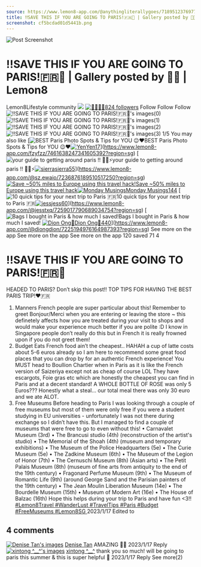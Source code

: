 ```yaml
---
source: https://www.lemon8-app.com/@anythingliterallygoes/7189512376977326594?region=sg
title: ‼️SAVE THIS IF YOU ARE GOING TO PARIS!🇫🇷🥐 | Gallery posted by 🤍🍋 | Lemon8
screenshot: cf5bcdad01d5441b.png
---
```



![Post Screenshot](cf5bcdad01d5441b.png)
# ‼️SAVE THIS IF YOU ARE GOING TO PARIS!🇫🇷🥐 | Gallery posted by 🤍🍋 | Lemon8
[](https://www.lemon8-app.com/feed/foryou?region=sg)
Lemon8Lifestyle community
[](https://www.lemon8-app.com/search/sug?region=sg)![](https://lemon8.onelink.me/FMQw?pid=website_direct&af_force_dp=false&af_dp=snssdk2657%3A%2F%2Farticle_detail_page%3Fgroup_id%3D7189512376977326594%26pid%3Dwebsite_direct&retargeting=true&ab_version=73512073&af_web_dp=https%3A%2F%2Fplay.google.com%2Fstore%2Fapps%2Fdetails%3Fid%3Dcom.bd.nproject&amp_extra=%7B%22seo_page_id%22%3A%22817705888203606728%22%2C%22traffic_type%22%3A%22website_direct%22%2C%22web_id%22%3A%227481734812078097938%22%2C%22enter_position%22%3A%22smart_banner%22%2C%22enter_page_id%22%3A%227189512376977326594%22%2C%22enter_page_type%22%3A%22article%22%7D)
[![🤍🍋](https://p16-lemon8-sign-sg.tiktokcdn.com/user-avatar-alisg/7d9a151ddbcb8fd34dfa05cd675b7b93~tplv-sdweummd6v-shrink:120:0:q75.webp?lk3s=66c60501&source=feed_user&x-expires=1744588800&x-signature=k9V%2FreKQEFgeemdJjw6lSo28sY8%3D)](https://www.lemon8-app.com/@anythingliterallygoes?region=sg)[🤍🍋824 followers](https://www.lemon8-app.com/@anythingliterallygoes?region=sg)
Follow
Follow
Follow
![‼️SAVE THIS IF YOU ARE GOING TO PARIS!🇫🇷🥐's images\(0\)](https://p16-lemon8-sign-sg.tiktokcdn.com/tos-alisg-v-a3e477-sg/cd2be08131d8423993b507d81803523d~tplv-sdweummd6v-wap-logo-v1:QGFueXRoaW5nbGl0ZXJhbGx5Z29lcw==:1080:0.webp?lk3s=66c60501&source=wap_large_logo_image&x-expires=1744588800&x-signature=pOBd0bUaUzMRUqtl5vmkx4Pd7jo%3D)
![‼️SAVE THIS IF YOU ARE GOING TO PARIS!🇫🇷🥐's images\(1\)](https://p16-lemon8-sign-sg.tiktokcdn.com/tos-alisg-v-a3e477-sg/556bb0206651440d85f081d40d5e9e60~tplv-sdweummd6v-wap-logo-v1:QGFueXRoaW5nbGl0ZXJhbGx5Z29lcw==:1080:0.webp?lk3s=66c60501&source=wap_large_logo_image&x-expires=1744588800&x-signature=ofG6dWa8n11RM%2FDsQKuSAMiayNs%3D)
![‼️SAVE THIS IF YOU ARE GOING TO PARIS!🇫🇷🥐's images\(2\)](https://p16-lemon8-sign-sg.tiktokcdn.com/tos-alisg-v-a3e477-sg/a1badbf8f7f943379a7db213aada65eb~tplv-sdweummd6v-wap-logo-v1:QGFueXRoaW5nbGl0ZXJhbGx5Z29lcw==:1080:0.webp?lk3s=66c60501&source=wap_large_logo_image&x-expires=1744588800&x-signature=hqel8jdUaN%2Fa9QQ2g43J7DrP2FY%3D)
![‼️SAVE THIS IF YOU ARE GOING TO PARIS!🇫🇷🥐's images\(3\)](https://p16-lemon8-sign-sg.tiktokcdn.com/tos-alisg-v-a3e477-sg/2835442663a84320b6bce2281501beb0~tplv-sdweummd6v-wap-logo-v1:QGFueXRoaW5nbGl0ZXJhbGx5Z29lcw==:1080:0.webp?lk3s=66c60501&source=wap_large_logo_image&x-expires=1744588800&x-signature=L7OkFGfSxRplo175x22UGGbVW%2F0%3D)
1/5
You may also like
[![BEST Paris Photo Spots & Tips for YOU 😉♥️](https://p16-lemon8-sign-sg.tiktokcdn.com/tos-alisg-v-a3e477-sg/ooP4eANi2QqfjkCBEgAoVIAxEEqzi2BqiqlBiC~tplv-sdweummd6v-shrink:640:0:q50.webp?lk3s=66c60501&source=seo_middle_feed_list&x-expires=1773532800&x-signature=NeAzg6Z4EoLeTXCfZwhHfMr%2Bhy0%3D)BEST Paris Photo Spots & Tips for YOU 😉♥️[![Yen](https://p16-lemon8-sign-sg.tiktokcdn.com/user-avatar-alisg/3575f5ed3dfdd7b3dd02fde0340ae9d8~tplv-sdweummd6v-shrink:120:0:q75.jpeg?lk3s=66c60501&source=feed_user&x-expires=1744588800&x-signature=ZJTRQBME4o6m3bma%2BX8HeJfxtPI%3D)Yen17](https://www.lemon8-app.com/fzyfzz?region=sg)](https://www.lemon8-app.com/fzyfzz/7461638247341605392?region=sg)
[![your guide to getting around paris !! 😬🚌⚡️](https://p16-lemon8-sign-sg.tiktokcdn.com/tos-alisg-v-a3e477-sg/23ec4d779cd149108bfb57a5d7bf2ff7~tplv-sdweummd6v-shrink:640:0:q50.webp?lk3s=66c60501&source=seo_middle_feed_list&x-expires=1773532800&x-signature=yip1Mb7uo3aDVsfUzWCG3VjFUDs%3D)your guide to getting around paris !! 😬🚌⚡️[![sierra](https://p16-lemon8-sign-sg.tiktokcdn.com/user-avatar-alisg/03565c5539d7a4b1282bdd3d11473819~tplv-sdweummd6v-shrink:120:0:q75.jpeg?lk3s=66c60501&source=feed_user&x-expires=1744588800&x-signature=RFpvw3371iuAj8Awxwob7R8dAy4%3D)sierra55](https://www.lemon8-app.com/@sz.ewaio?region=sg)](https://www.lemon8-app.com/@sz.ewaio/7236876189510517250?region=sg)
[![Save ~50% miles to Europe using this travel hack!](https://p16-lemon8-sign-sg.tiktokcdn.com/tos-alisg-v-a3e477-sg/okg95OAA3FexECQAzmmotSgAUEEZfBgDI6BSj5~tplv-sdweummd6v-shrink:640:0:q50.webp?lk3s=66c60501&source=seo_middle_feed_list&x-expires=1773532800&x-signature=JGrLdXPK6r%2Fa4fJKf0fWSmKnNd8%3D)Save ~50% miles to Europe using this travel hack![![Monday Musings](https://p16-lemon8-sign-sg.tiktokcdn.com/user-avatar-alisg/60227c083398737e551655bc35fb98ea~tplv-sdweummd6v-shrink:120:0:q75.jpeg?lk3s=66c60501&source=feed_user&x-expires=1744588800&x-signature=yTC03P7t%2FnBa1aDRv9Z4wPtQS90%3D)Monday Musings144](https://www.lemon8-app.com/@mondaymusingsx?region=sg)](https://www.lemon8-app.com/@mondaymusingsx/7366206424361353729?region=sg)
[![10 quick tips for your next trip to Paris 🇫🇷](https://p16-lemon8-sign-sg.tiktokcdn.com/tos-alisg-v-a3e477-sg/o4EY8tCk3v9NbeoxbtCnsgA9QfBbEP8A0IAYDT~tplv-sdweummd6v-shrink:640:0:q50.webp?lk3s=66c60501&source=seo_middle_feed_list&x-expires=1773532800&x-signature=ZLa3%2BvyPfWRH%2FFBAjJM3HKuLXhg%3D)10 quick tips for your next trip to Paris 🇫🇷[![jess](https://p16-lemon8-sign-sg.tiktokcdn.com/user-avatar-alisg/f82a04b00488e513ef7ec7f31314878a~tplv-sdweummd6v-shrink:120:0:q75.jpeg?lk3s=66c60501&source=feed_user&x-expires=1744588800&x-signature=Jx4VvM7BrbfHNuY6Gm5FU9Gzp8k%3D)jess60](https://www.lemon8-app.com/@jesstxq?region=sg)](https://www.lemon8-app.com/@jesstxq/7259017790689034754?region=sg)
[![Bags I bought in Paris & how much I saved! ](https://p16-lemon8-sign-sg.tiktokcdn.com/tos-alisg-v-a3e477-sg/e2176eaf621c499b86bda6460e081f72~tplv-sdweummd6v-shrink:640:0:q50.webp?lk3s=66c60501&source=seo_middle_feed_list&x-expires=1773532800&x-signature=ZR6WLE5ilx4Z%2FYJ6bE7Ti4Pw%2BLc%3D)Bags I bought in Paris & how much I saved! [![Dion Ong🦕](https://p16-lemon8-sign-sg.tiktokcdn.com/user-avatar-alisg/d2e1bc5202479dc75f6e79dab8ddfb93~tplv-sdweummd6v-shrink:120:0:q75.jpeg?lk3s=66c60501&source=feed_user&x-expires=1744588800&x-signature=Blc%2BwfBb%2B0KY%2BLvLHVahtbAEd4I%3D)Dion Ong🦕440](https://www.lemon8-app.com/@diongdion?region=sg)](https://www.lemon8-app.com/@diongdion/7225194976164987393?region=sg)
See more on the app
See more on the app
See more on the app
120 saved
71
4
# ‼️SAVE THIS IF YOU ARE GOING TO PARIS!🇫🇷🥐
HEADED TO PARIS? Don’t skip this post!!
TOP TIPS FOR HAVING THE BEST PARIS TRIP!❤️🇫🇷
1. Manners
French people are super particular about this! Remember to greet Bonjour/Merci when you are entering or leaving the store ~ this definetely affects how you are treated during your visit to shops and would make your experience much better if you are polite :D I know in Singapore people don’t really do this but in French it is really frowned upon if you do not greet them!
2. Budget Eats
French food ain’t the cheapest.. HAHAH a cup of latte costs about 5-6 euros already so I am here to recommend some great food places that you can drop by for an authentic French experience! You MUST head to Boullion Chartier when in Paris as it is like the French version of Saizeriya except not as cheap of course LOL They have escargots, Foie gras etc which are honestly the cheapest you can find in Paris and at a decent standard! A WHOLE BOTTLE OF ROSE was only 5 Euros??? Honestly what a steal… our total meal there was only 30 euro and we ate ALOT.
3. Free Museums
Before heading to Paris I was looking through a couple of free museums but most of them were only free if you were a student studying in EU universities - unfortunately I was not there during exchange so I didn’t have this. But I managed to find a couple of museums that were free to go to even without this! 
• Carnavalet Museum (3rd)
• The Brancusi studio (4th) (reconstruction of the artist's studio)
• The Memorial of the Shoah (4th) (museum and temporary exhibitions)
• The Museum of the Police Headquarters (5e)
• The Curie Museum (5e)
• The Zadkine Museum (6th)
• The Museum of the Legion of Honor (7th)
• The Cernuschi Museum (8th) (Asian arts)
• The Petit Palais Museum (8th) (museum of fine arts from antiquity to the end of the 19th century)
• Fragonard Perfume Museum (9th)
• The Museum of Romantic Life (9th) (around George Sand and the Parisian painters of the 19th century)
• The Jean Moulin Liberation Museum (14e)
• The Bourdelle Museum (15th)
• Museum of Modern Art (16e)
• The House of Balzac (16th)
Hope this helps during your trip to Paris and have fun <3!! 
[#Lemon8Travel ](https://www.lemon8-app.com/topic/7198471913272885253?region=sg)[#WanderLust ](https://www.lemon8-app.com/topic/7078493011478380546?region=sg)[#TravelTips ](https://www.lemon8-app.com/topic/7195794094470250501?region=sg)[#Paris ](https://www.lemon8-app.com/topic/7199953620581695493?region=sg)[#Budget ](https://www.lemon8-app.com/topic/7215328220090318854?region=sg)[#FreeMuseums ](https://www.lemon8-app.com/topic/7189512445499621378?region=sg)[#Lemon8SG ](https://www.lemon8-app.com/topic/7072348837645451266?region=sg)
2023/1/17 Edited to
## 4 comments
[![Denise Tan's images](https://p16-lemon8-sign-sg.tiktokcdn.com/user-avatar-alisg/ac57a0ff18b4f8dc380a485e8e7fb9d8~tplv-sdweummd6v-shrink:1200:0:q75.webp?lk3s=d32e6450&source=ui_avatar&x-expires=1744588800&x-signature=EXoJsPap%2BKMrJ9IA1hkR28CR2UE%3D)](https://www.lemon8-app.com/@de_knees__?region=sg)
[Denise Tan](https://www.lemon8-app.com/@de_knees__?region=sg)
AMAZING 👏🥰
2023/1/17
Reply
[![xintong ^__^'s images](https://p16-lemon8-sign-sg.tiktokcdn.com/user-avatar-alisg/008c0ba7b043e58d43bbfa40cf7cf60a~tplv-sdweummd6v-shrink:1200:0:q75.webp?lk3s=d32e6450&source=ui_avatar&x-expires=1744588800&x-signature=mTX69X%2FLtnnYIm9RfUioxZQqaVI%3D)](https://www.lemon8-app.com/@hungybelly?region=sg)
[xintong ^__^](https://www.lemon8-app.com/@hungybelly?region=sg)
thank you so much! will be going to paris this summer & this is super helpful 🥺
2023/1/17
Reply
See more(2)
#